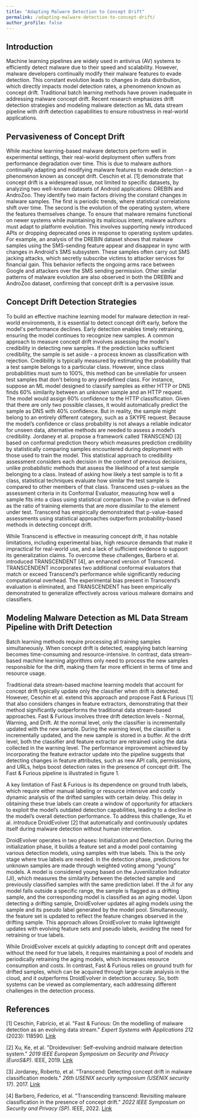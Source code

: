 ```yaml
---
title: "Adapting Malware Detection to Concept Drift"
permalink: /adapting-malware-detection-to-concept-drift/
author_profile: false
---
```





## Introduction

Machine learning pipelines are widely used in antivirus (AV) systems to efficiently detect malware due to their speed and scalability. However, malware developers continually modify their malware features to evade detection. This constant evolution leads to changes in data distribution, which directly impacts model detection rates, a phenomenon known as concept drift. Traditional batch learning methods have proven inadequate in addressing malware concept drift. Recent research emphasizes drift detection strategies and modeling malware detection as ML data stream pipeline with drift detection capabilities to ensure robustness in real-world applications.


## Pervasiveness of Concept Drift

While machine learning-based malware detectors perform well in experimental settings, their real-world deployment often suffers from performance degradation over time. This is due to malware authors continually adapting and modifying malware features to evade detection - a phenomenon known as concept drift. Ceschin et al. [1] demonstrate that concept drift is a widespread issue, not limited to specific datasets, by analyzing two well-known datasets of Android applications: DREBIN and AndroZoo. They identify two main factors driving the constant changes in malware samples. The first is periodic trends, where statistical correlations shift over time. The second is the evolution of the operating system, where the features themselves change.
To ensure that malware remains functional on newer systems while maintaining its malicious intent, malware authors must adapt to platform evolution. This involves supporting newly introduced APIs or dropping deprecated ones in response to operating system updates. For example, an analysis of the DREBIN dataset shows that malware samples using the SMS-sending feature appear and disappear in sync with changes in Android's SMS subsystem. These samples often carry out SMS jacking attacks, which secretly subscribe victims to attacker services for financial gain. This behavior reflects the ongoing arms race between Google and attackers over the SMS sending permission. Other similar patterns of malware evolution are also observed in both the DREBIN and AndroZoo dataset, confirming that concept drift is a pervasive issue.


## Concept Drift Detection Strategies

To build an effective machine learning model for malware detection in real-world environments, it is essential to detect concept drift early, before the model's performance declines. Early detection enables timely retraining, ensuring the model continues to recognize new samples. A common approach to measure concept drift involves assessing the model's credibility in detecting new samples. If the prediction lacks sufficient credibility, the sample is set aside - a process known  as classification with rejection. Credibility is typically measured by estimating the probability that a test sample belongs to a particular class.
However, since class probabilities must sum to 100%, this method can be unreliable for unseen test samples that don't belong to any predefined class. For instance, suppose an ML model designed to classify samples as either HTTP or DNS finds 60% similarity between an unknown sample and an HTTP request. The model would assign 60% confidence to the HTTP classification. Given that there are only two possible classes, it would automatically predict the sample as DNS with 40% confidence. But in reality, the sample might belong to an entirely different category, such as a SKYPE request.
Because the model’s confidence or class probability is not always a reliable indicator for unseen data, alternative methods are needed to assess a model’s credibility. Jordaney et al. propose a framework called TRANSCEND [3] based on conformal prediction theory which measures prediction credibility by statistically comparing samples encountered during deployment with those used to train the model. This statistical approach to credibility assessment considers each decision in the context of previous decisions, unlike probabilistic methods that assess the likelihood of a test sample belonging to a class. Instead of asking how likely a test sample is to fit a class, statistical techniques evaluate how similar the test sample is compared to other members of that class.
Transcend uses p-values as the assessment criteria in its Conformal Evaluator, measuring how well a sample fits into a class using statistical comparison. The p-value is defined as the ratio of training elements that are more dissimilar to the element under test. Transcend has empirically demonstrated that p-value-based assessments using statistical approaches outperform probability-based methods in detecting concept drift.

While Transcend is effective in measuring concept drift, it has notable limitations, including experimental bias, high resource demands that make it impractical for real-world use, and a lack of sufficient evidence to support its generalization claims. To overcome these challenges, Barbero et al. introduced TRANSCENDENT [4], an enhanced version of Transcend. TRANSCENDENT incorporates two additional conformal evaluators that match or exceed Transcend’s performance while significantly reducing computational overhead. The experimental bias present in Transcend’s evaluation is eliminated, and TRANSCENDENT has been empirically demonstrated to generalize effectively across various malware domains and classifiers.	

## Modeling Malware Detection as ML Data Stream Pipeline with Drift Detection

Batch learning methods require processing all training samples simultaneously. When concept drift is detected, reapplying batch learning becomes time-consuming and resource-intensive. In contrast, data stream-based machine learning algorithms only need to process the new samples responsible for the drift, making them far more efficient in terms of time and resource usage.

Traditional data stream-based machine learning models that account for concept drift typically update only the classifier when drift is detected. However, Ceschin et al. extend this approach and propose Fast & Furious [1] that also considers changes in feature extractors, demonstrating that their method significantly outperforms the traditional data stream-based approaches. Fast & Furious involves three drift detection levels - Normal, Warning, and Drift. At the normal level, only the classifier is incrementally updated with the new sample. During the warning level, the classifier is incrementally updated, and the new sample is stored in a buffer. At the drift level, both the classifier and feature extractor are retrained using the data collected in the warning level. The performance improvement achieved by incorporating the feature extractor update into the pipeline suggests that detecting changes in feature attributes, such as new API calls, permissions, and URLs, helps boost detection rates in the presence of concept drift. The Fast & Furious pipeline is illustrated in figure 1.

A key limitation of Fast & Furious is its dependence on ground truth labels, which require either manual labeling or resource intensive and costly dynamic analysis of the drifted samples with certain delay. This delay in obtaining these true labels can create a window of opportunity for attackers to exploit the model’s outdated detection capabilities, leading to a decline in the model’s overall detection performance. To address this challenge, Xu et al. introduce DroidEvolver [2] that automatically and continuously updates itself during malware detection without human intervention. 

DroidEvolver operates in two phases: Initialization and Detection. During the initialization phase, it builds a feature set and a model pool containing various detection models, using samples with true labels. This is the only stage where true labels are needed. In the detection phase, predictions for unknown samples are made through weighted voting among “young” models. A model is considered young based on the Juvenilization Indicator (JI), which measures the similarity between the detected sample and previously classified samples with the same prediction label. If the JI for any model falls outside a specific range, the sample is flagged as a drifting sample, and the corresponding model is classified as an aging model.
Upon detecting a drifting sample, DroidEvolver updates all aging models using the sample and its pseudo label generated by the model pool. Simultaneously, the feature set is updated to reflect the feature changes observed in the drifting sample. This approach allows DroidEvolver to make lightweight updates with evolving feature sets and pseudo labels, avoiding the need for retraining or true labels.

While DroidEvolver excels at quickly adapting to concept drift and operates without the need for true labels, it requires maintaining a pool of models and periodically retraining the aging models, which increases resource consumption and costs. In contrast, Fast & Furious relies on ground truth for drifted samples, which can be acquired through large-scale analysis in the cloud, and it outperforms DroidEvolver in detection accuracy. So, both systems can be viewed as complementary, each addressing different challenges in the detection process.


## References

[1] Ceschin, Fabrício, et al. "Fast & Furious: On the modelling of malware detection as an evolving data stream." _Expert Systems with Applications_ 212 (2023): 118590. [Link](https://www.sciencedirect.com/science/article/pii/S0957417422016463)

[2] Xu, Ke, et al. "Droidevolver: Self-evolving android malware detection system." _2019 IEEE European Symposium on Security and Privacy (EuroS&P)_. IEEE, 2019. [Link](https://ieeexplore.ieee.org/document/8806731)

[3] Jordaney, Roberto, et al. "Transcend: Detecting concept drift in malware classification models." _26th USENIX security symposium (USENIX security 17)_. 2017. [Link](https://www.usenix.org/conference/usenixsecurity17/technical-sessions/presentation/jordaney)

[4] Barbero, Federico, et al. "Transcending transcend: Revisiting malware classification in the presence of concept drift." _2022 IEEE Symposium on Security and Privacy (SP)_. IEEE, 2022. [Link](https://ieeexplore.ieee.org/document/9833659)


